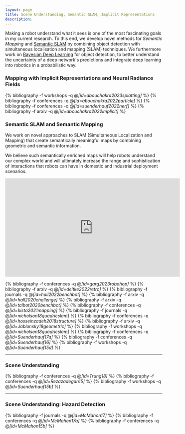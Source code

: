 ```yaml
---
layout: page
title: Scene Understanding, Semantic SLAM, Implicit Representations
description:
---
```


Making a robot understand what it sees is one of the most fascinating goals in my current research.
To this end, we develop novel methods for _Semantic Mapping_ and [Semantic SLAM](http://www.semanticslam.ai) by combining object detection with simultaneous localisation and mapping (SLAM) techniques. We furthermore work on [Bayesian Deep Learning](uncertainty) for object detection, to better understand the uncertainty of a deep network's predictions and integrate deep learning into robotics in a probabilistic way.

<!-- The problem of Simultaneous Localization and Mapping (SLAM) describes the process of a robot building a map of its unknown environment, and at the same time using this still incomplete map to determine the robot’s position, and to navigate.

SLAM is not unlike what seafarers in the past had to do when they explored the coast of a new continent for the first time.

Most current SLAM systems are still based on primitive geometric features such as points, lines, or planes. The created maps therefore carry geometric information, but no immediate semantic information. For instance in the image below, we see a map consisting of many individual points.

For us humans it is quite easy to identify individual objects such as monitors or chairs in this point cloud map. We automatically connect meaning (semantics) to the geometric structure we see. For a robot however, interpreting the map in this semantic way is a very hard problem.

A robot that uses this point cloud map – for instance for navigation – can understand that something is in its way, but it does not know what kind of object it is: which of these many points are part of a chair? Which represent a monitor? Which belong to a human office worker?

**Semantic Mapping** enriches the geometric map by semantic information. We can see below how some points in the map got identified as belonging to an object of a certain type. We illustrate this by assigning different colors to different object types, e.g. light blue for monitors and dark blue for keyboards.


**Semantic SLAM** goes one step further. Semantic SLAM uses objects as the central entities in the map (instead of primitives such as points). The objects carry semantic meaning, such as class labels or affordances. This -->



### Mapping with Implicit Representations and Neural Radiance Fields

{% bibliography -f workshops -q @*[id=abouchakra2023splatting]* %}
{% bibliography -f conferences -q @*[id=abouchakra2022particle]* %}
{% bibliography -f conferences -q @*[id=suenderhauf2022nerf]* %}
{% bibliography -f arxiv -q @*[id=abouchakra2022implicit]* %}


### Semantic SLAM and Semantic Mapping
We work on novel approaches to SLAM (Simultaneous Localization and Mapping) that create semantically meaningful maps by combining geometric and semantic information.

We believe such semantically enriched maps will help robots understand our complex world and will ultimately increase the range and sophistication of interactions that robots can have in domestic and industrial deployment scenarios.

<!-- Read more on our dedicated project website [semanticslam.ai](http://www.semanticslam.ai). -->

<center>
<iframe width="560" height="315" src="https://www.youtube.com/embed/w1-INFCpc20" frameborder="0" allow="autoplay; encrypted-media" allowfullscreen></iframe>
</center>

{% bibliography -f conferences -q @*[id=garg2023robohop]* %}
{% bibliography -f arxiv -q @*[id=deitke2022retro]* %}
{% bibliography -f journals -q @*[id=hall2022benchbot]* %}
{% bibliography -f arxiv -q @*[id=hall2020challenge]* %}
{% bibliography -f arxiv -q @*[id=talbot2020benchbot]* %}
{% bibliography -f conferences -q @*[id=bista2021mapping]* %}
{% bibliography -f journals -q @*[id=nicholson18quadricslam]* %}
{% bibliography -f conferences -q @*[id=hosseinzadeh2018structure]* %}
{% bibliography -f arxiv -q @*[id=Jablonsky18geometric]* %}
{% bibliography -f workshops -q @*[id=nicholson18quadricslam]* %}
{% bibliography -f conferences -q @*[id=Suenderhauf17a]* %}
{% bibliography -f conferences -q @*[id=Suenderhauf16]* %}
{% bibliography -f workshops -q @*[id=Suenderhauf15d]* %}

---


### Scene Understanding
{% bibliography -f conferences -q @*[id=Trung18]* %}
{% bibliography -f conferences -q @*[id=Rezazadegan15]* %}
{% bibliography -f workshops -q @*[id=Suenderhauf15b]* %}

---

### Scene Understanding: Hazard Detection
{% bibliography -f journals -q @*[id=McMahon17]* %}
{% bibliography -f conferences -q @*[id=McMahon17a]* %}
{% bibliography -f conferences -q @*[id=McMahon15b]* %}
